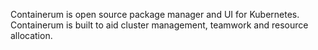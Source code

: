Containerum is open source package manager and UI for Kubernetes. Containerum is built to aid cluster management, teamwork and resource allocation.  

